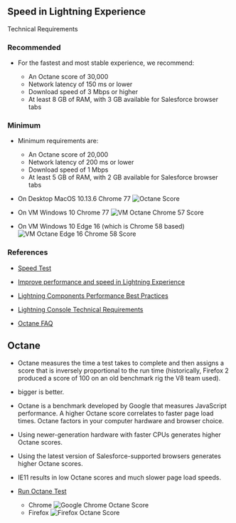 ## Speed in Lightning Experience


Technical Requirements
### Recommended
- For the fastest and most stable experience, we recommend:

    - An Octane score of 30,000
    - Network latency of 150 ms or lower
    - Download speed of 3 Mbps or higher
    - At least 8 GB of RAM, with 3 GB available for Salesforce browser tabs

### Minimum
- Minimum requirements are:

    - An Octane score of 20,000
    - Network latency of 200 ms or lower
    - Download speed of 1 Mbps
    - At least 5 GB of RAM, with 2 GB available for Salesforce browser tabs



- On Desktop MacOS 10.13.6 Chrome 77
![Octane Score](img/octane-score.png)

- On VM Windows 10  Chrome 77 
![VM Octane Chrome 57 Score](img/onVMChrome-octane.png)

- On VM Windows 10  Edge 16 (which is Chrome 58 based)
![VM Octane Edge 16 Chrome 58 Score](img/onVM-octance-score.png)


### References

- [Speed Test](https://mohansun-60-dev-ed.my.salesforce.com/speedtest.jsp)
- [Improve performance and speed in Lightning Experience](https://help.salesforce.com/articleView?id=000316034&language=en_US&type=1&mode=1) 
- [Lightning Components Performance Best Practices](https://developer.salesforce.com/blogs/developer-relations/2017/04/lightning-components-performance-best-practices.html)
- [Lightning Console Technical Requirements](https://help.salesforce.com/articleView?id=console2_technical_requirements.htm&type=5)

- [Octane FAQ](https://developers.google.com/octane/faq)


## Octane

 - Octane measures the time a test takes to complete and then assigns a score that is inversely proportional to the run time (historically, Firefox 2 produced a score of 100 on an old benchmark rig the V8 team used).
-  bigger is better.
- Octane is a benchmark developed by Google that measures JavaScript performance. A higher Octane score correlates to faster page load times. Octane factors in your computer hardware and browser choice.

- Using newer-generation hardware with faster CPUs generates higher Octane scores.
- Using the latest version of Salesforce-supported browsers generates higher Octane scores.
- IE11 results in low Octane scores and much slower page load speeds.


- [Run Octane Test](http://chromium.github.io/octane/)

    - Chrome
    ![Google Chrome Octane Score](img/google-octane-score.png)
    - Firefox
    ![Firefox Octane Score](img/firefox-octane-score.png)
